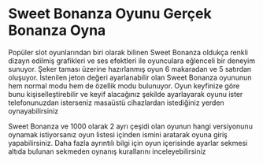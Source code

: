 # Sweet Bonanza Oyunu Gerçek Bonanza Oyna

Popüler slot oyunlarından biri olarak bilinen Sweet Bonanza oldukça renkli dizayn edilmiş grafikleri ve ses efektleri ile oyunculara eğlenceli bir deneyim sunuyor. Şeker taması üzerine hazırlanmış oyun 6 makaradan ve 5 satırdan oluşuyor. İstenilen jeton değeri ayarlanabilir olan Sweet Bonanza oyununun hem normal modu hem de özellik modu bulunuyor. Oyun keyfinize göre bunu kişiselleştirebilir ve keyif alacağınız şekilde ayarlayarak oyunu ister telefonunuzdan isterseniz masaüstü cihazlardan istediğiniz yerden oynayabilirsiniz

Sweet Bonanza ve 1000 olarak 2 ayrı çeşidi olan oyunun hangi versiyonunu oynamak istiyorsanız oyun listesi içinden ismini aratarak oyuna giriş yapabilirsiniz. Daha fazla ayrıntılı bilgi için oyun içerisinde ayarlar sekmesi altıda bulunan sekmeden oynanış kurallarını inceleyebilirsiniz
